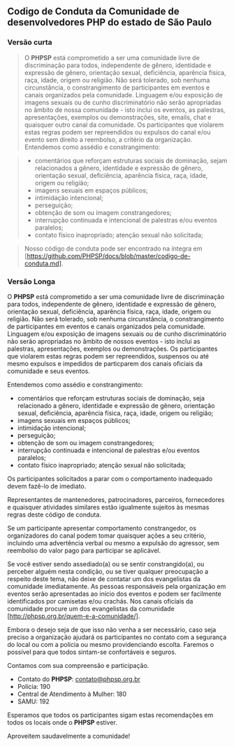 ## Codigo de Conduta da Comunidade de desenvolvedores PHP do estado de São Paulo

### Versão curta

> O **PHPSP** está comprometido a ser uma comunidade livre de discriminação para todos, independente de gênero, identidade e expressão de gênero, orientação sexual, deficiência, aparência física, raça, idade, origem ou religião.
> Não será tolerado, sob nenhuma circunstância, o constrangimento de participantes em eventos e canais organizados pela comunidade.
> Linguagem e/ou exposição de imagens sexuais ou de cunho discriminatório não serão apropriadas no âmbito de nossa comunidade - isto inclui os eventos, as palestras, apresentações, exemplos ou demonstrações, site, emails, chat e quaisquer outro canal da comunidade.
> Os participantes que violarem estas regras podem ser repreendidos ou expulsos do canal e/ou evento sem direito a reembolso, a critério da organização.
> Entendemos como assédio e constrangimento:

> * comentários que reforçam estruturas sociais de dominação, sejam relacionados a gênero, identidade e expressão de gênero, orientação sexual, deficiência, aparência física, raça, idade, origem ou religião;
> * imagens sexuais em espaços públicos; 
> * intimidação intencional; 
> * perseguição;
> * obtenção de som ou imagem constrangedores;
> * interrupção continuada e intencional de palestras e/ou eventos paralelos;
> * contato físico inapropriado; atenção sexual não solicitada;

> Nosso código de conduta pode ser encontrado na íntegra em [https://github.com/PHPSP/docs/blob/master/codigo-de-conduta.md].

### Versão Longa

O **PHPSP** está comprometido a ser uma comunidade livre de discriminação para todos, independente de gênero, identidade e expressão de gênero, orientação sexual, deficiência, aparência física, raça, idade, origem ou religião.
Não será tolerado, sob nenhuma circunstância, o constrangimento de participantes em eventos e canais organizados pela comunidade.
Linguagem e/ou exposição de imagens sexuais ou de cunho discriminatório não serão apropriadas no âmbito de nossos eventos - isto inclui as palestras, apresentações, exemplos ou demonstrações.
Os participantes que violarem estas regras podem ser repreendidos, suspensos ou até mesmo expulsos e impedidos de particparem dos canais oficiais da comunidade e seus eventos.

Entendemos como assédio e constrangimento: 

* comentários que reforçam estruturas sociais de dominação, seja relacionado a gênero, identidade e expressão de gênero, orientação sexual, deficiência, aparência física, raça, idade, origem ou religião;
* imagens sexuais em espaços públicos; 
* intimidação intencional; 
* perseguição;
* obtenção de som ou imagem constrangedores;
* interrupção continuada e intencional de palestras e/ou eventos paralelos;
* contato físico inapropriado; atenção sexual não solicitada;

Os participantes solicitados a parar com o comportamento inadequado devem fazê-lo de imediato.

Representantes de mantenedores, patrocinadores, parceiros, fornecedores e quaisquer atividades similares estão igualmente sujeitos às mesmas regras deste código de conduta. 

Se um participante apresentar comportamento constrangedor, os organizadores do canal podem tomar quaisquer ações a seu critério, incluindo uma advertência verbal ou mesmo a expulsão do agressor, sem reembolso do valor pago para participar se aplicável.

Se você estiver sendo assediado(a) ou se sentir constrangido(a), ou perceber alguém nesta condição, ou se tiver qualquer preocupação a respeito deste tema, não deixe de contatar um dos evangelistas da comunidade imediatamente. 
As pessoas responsáveis pela organização em eventos serão apresentadas ao início dos eventos e podem ser facilmente identificados por camisetas e/ou crachás. Nos canais oficiais da comunidade procure um dos evangelistas da comunidade [http://phpsp.org.br/quem-e-a-comunidade/].

Embora o desejo seja de que isso não venha a ser necessário, caso seja preciso a organização ajudará os participantes no contato com a segurança do local ou com a polícia ou mesmo providenciando escolta. 
Faremos o possível para que todos sintam-se confortáveis e seguros.

Contamos com sua compreensão e participação.

* Contato do **PHPSP**: contato@phpsp.org.br
* Polícia: 190
* Central de Atendimento à Mulher: 180
* SAMU: 192

Esperamos que todos os participantes sigam estas recomendações em todos os locais onde o **PHPSP** estiver.

Aproveitem saudavelmente a comunidade!